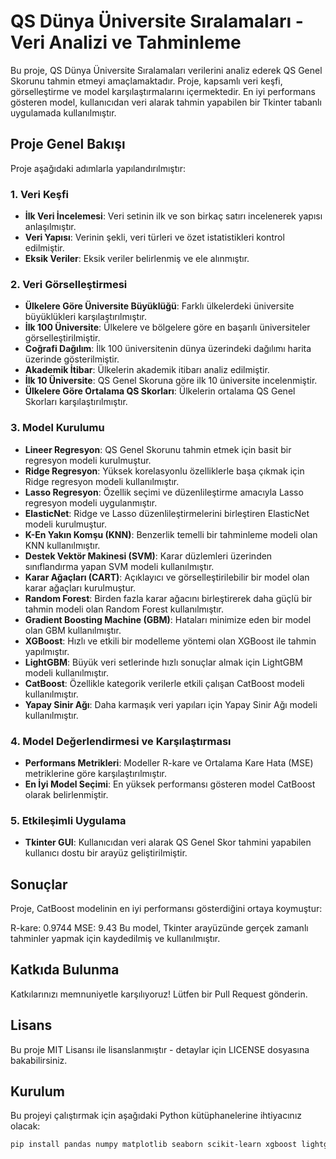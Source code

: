 # QS Dünya Üniversite Sıralamaları - Veri Analizi ve Tahminleme

Bu proje, QS Dünya Üniversite Sıralamaları verilerini analiz ederek QS Genel Skorunu tahmin etmeyi amaçlamaktadır. Proje, kapsamlı veri keşfi, görselleştirme ve model karşılaştırmalarını içermektedir. En iyi performans gösteren model, kullanıcıdan veri alarak tahmin yapabilen bir Tkinter tabanlı uygulamada kullanılmıştır.

## Proje Genel Bakışı

Proje aşağıdaki adımlarla yapılandırılmıştır:

### 1. Veri Keşfi
- **İlk Veri İncelemesi**: Veri setinin ilk ve son birkaç satırı incelenerek yapısı anlaşılmıştır.
- **Veri Yapısı**: Verinin şekli, veri türleri ve özet istatistikleri kontrol edilmiştir.
- **Eksik Veriler**: Eksik veriler belirlenmiş ve ele alınmıştır.

### 2. Veri Görselleştirmesi
- **Ülkelere Göre Üniversite Büyüklüğü**: Farklı ülkelerdeki üniversite büyüklükleri karşılaştırılmıştır.
- **İlk 100 Üniversite**: Ülkelere ve bölgelere göre en başarılı üniversiteler görselleştirilmiştir.
- **Coğrafi Dağılım**: İlk 100 üniversitenin dünya üzerindeki dağılımı harita üzerinde gösterilmiştir.
- **Akademik İtibar**: Ülkelerin akademik itibarı analiz edilmiştir.
- **İlk 10 Üniversite**: QS Genel Skoruna göre ilk 10 üniversite incelenmiştir.
- **Ülkelere Göre Ortalama QS Skorları**: Ülkelerin ortalama QS Genel Skorları karşılaştırılmıştır.

### 3. Model Kurulumu
- **Lineer Regresyon**: QS Genel Skorunu tahmin etmek için basit bir regresyon modeli kurulmuştur.
- **Ridge Regresyon**: Yüksek korelasyonlu özelliklerle başa çıkmak için Ridge regresyon modeli kullanılmıştır.
- **Lasso Regresyon**: Özellik seçimi ve düzenlileştirme amacıyla Lasso regresyon modeli uygulanmıştır.
- **ElasticNet**: Ridge ve Lasso düzenlileştirmelerini birleştiren ElasticNet modeli kurulmuştur.
- **K-En Yakın Komşu (KNN)**: Benzerlik temelli bir tahminleme modeli olan KNN kullanılmıştır.
- **Destek Vektör Makinesi (SVM)**: Karar düzlemleri üzerinden sınıflandırma yapan SVM modeli kullanılmıştır.
- **Karar Ağaçları (CART)**: Açıklayıcı ve görselleştirilebilir bir model olan karar ağaçları kurulmuştur.
- **Random Forest**: Birden fazla karar ağacını birleştirerek daha güçlü bir tahmin modeli olan Random Forest kullanılmıştır.
- **Gradient Boosting Machine (GBM)**: Hataları minimize eden bir model olan GBM kullanılmıştır.
- **XGBoost**: Hızlı ve etkili bir modelleme yöntemi olan XGBoost ile tahmin yapılmıştır.
- **LightGBM**: Büyük veri setlerinde hızlı sonuçlar almak için LightGBM modeli kullanılmıştır.
- **CatBoost**: Özellikle kategorik verilerle etkili çalışan CatBoost modeli kullanılmıştır.
- **Yapay Sinir Ağı**: Daha karmaşık veri yapıları için Yapay Sinir Ağı modeli kullanılmıştır.

### 4. Model Değerlendirmesi ve Karşılaştırması
- **Performans Metrikleri**: Modeller R-kare ve Ortalama Kare Hata (MSE) metriklerine göre karşılaştırılmıştır.
- **En İyi Model Seçimi**: En yüksek performansı gösteren model CatBoost olarak belirlenmiştir.

### 5. Etkileşimli Uygulama
- **Tkinter GUI**: Kullanıcıdan veri alarak QS Genel Skor tahmini yapabilen kullanıcı dostu bir arayüz geliştirilmiştir.

## Sonuçlar
Proje, CatBoost modelinin en iyi performansı gösterdiğini ortaya koymuştur:

R-kare: 0.9744
MSE: 9.43
Bu model, Tkinter arayüzünde gerçek zamanlı tahminler yapmak için kaydedilmiş ve kullanılmıştır.

## Katkıda Bulunma
Katkılarınızı memnuniyetle karşılıyoruz! Lütfen bir Pull Request gönderin.

## Lisans
Bu proje MIT Lisansı ile lisanslanmıştır - detaylar için LICENSE dosyasına bakabilirsiniz.

## Kurulum

Bu projeyi çalıştırmak için aşağıdaki Python kütüphanelerine ihtiyacınız olacak:
```bash
pip install pandas numpy matplotlib seaborn scikit-learn xgboost lightgbm catboost tensorflow tkinter


